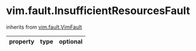 vim.fault.InsufficientResourcesFault
====================================
inherits from [vim.fault.VimFault](docs/vim.fault.VimFault.md)

| property | type | optional |
|:---------|:-----|:---------|
